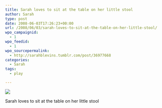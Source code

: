 ```yaml
---
title: Sarah loves to sit at the table on her little stool
author: Sarah
type: post
date: 2008-06-03T17:26:23+00:00
url: /2008/06/03/sarah-loves-to-sit-at-the-table-on-her-little-stool/
wpo_campaignid:
  - 1
wpo_feedid:
  - 1
wpo_sourcepermalink:
  - http://sarahblevins.tumblr.com/post/36977668
categories:
  - Sarah
tags:
  - play

---
```

![][1]

Sarah loves to sit at the table on her little stool

 [1]: http://www.sarah-blevins.com/wp-content/plugins/wp-o-matic/cache/140bf_3aAwrEXAF9rnexdeN4dnogbk_500.jpg